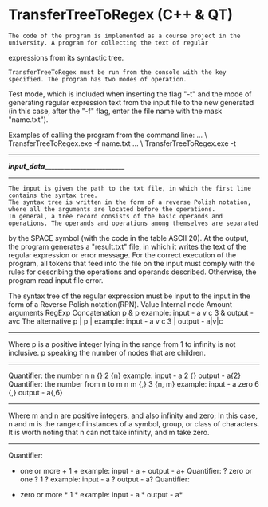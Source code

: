 # TransferTreeToRegex (C++ & QT)
    The code of the program is implemented as a course project in the university. A program for collecting the text of regular 
expressions from its syntactic tree.

    TransferTreeToRegex must be run from the console with the key specified. The program has two modes of operation. 
Test mode, which is included when inserting the flag "-t" and the mode of generating regular expression text from the 
input file to the new generated (in this case, after the "-f" flag, enter the file name with the mask "name.txt").

Examples of calling the program from the command line:
... \ TransferTreeToRegex.exe -f name.txt
... \ TransferTreeToRegex.exe -t


_____________________________________________________________________________________________________________________________________________
_____________________________________________________input_data______________________________________________________________________________
_____________________________________________________________________________________________________________________________________________
    The input is given the path to the txt file, in which the first line contains the syntax tree.
    The syntax tree is written in the form of a reverse Polish notation, where all the arguments are located before the operations. 
    In general, a tree record consists of the basic operands and operations. The operands and operations among themselves are separated
by the SPACE symbol (with the code in the table ASCII 20).
    At the output, the program generates a "result.txt" file, in which it writes the text of the regular expression or error message.
    For the correct execution of the program, all tokens that feed into the file on the input must comply with the rules for describing 
the operations and operands described. Otherwise, the program read input file error.

The syntax tree of the regular expression must be input to the input in the form of a Reverse Polish notation(RPN).
Value                 Internal node             Amount arguments           RegExp
Concatenation         <arg> <arg> p &                  p                 <arg><arg>
example: input - a v c 3 & output - avc
The alternative       <arg> <arg> p |                  p                 <arg>|<Arg>
example: input - a v c 3 | output - a|v|c
_____________________________________________________________________________________________________________________________________________
Where p is a positive integer lying in the range from 1 to infinity is not inclusive. p speaking the number of nodes that are children.
_____________________________________________________________________________________________________________________________________________
Quantifier:
the number n               <arg> n {}                   2                  <arg>{n}
example: input - a 2 {} output - a{2}
Quantifier:
the number from n to m     <arg> n m {,}                3                  <arg>{n, m}
example: input - a zero 6 {,} output - a{,6}
_____________________________________________________________________________________________________________________________________________
Where m and n are positive integers, and also infinity and zero; In this case, n and m is the range of instances of a symbol,
group, or class of characters. It is worth noting that n can not take infinity, and m take zero.
_____________________________________________________________________________________________________________________________________________
Quantifier:
+ one or more               <arg> +                     1                   <arg>+
example: input - a + output - a+
Quantifier:
? zero or one               <arg> ?                     1                   <arg>?
example: input - a ? output - a?
Quantifier:
* zero or more              <arg> *                     1                   <arg>*
example: input - a * output - a*

